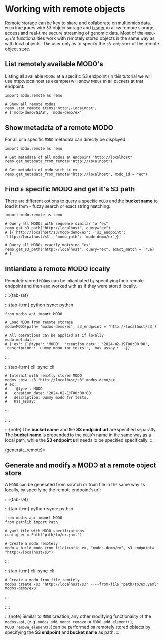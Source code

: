 # Working with remote objects

Remote storage can be key to share and collaborate on multiomics data. `MODO` integrates with S3 object storage and <a href="https://academic.oup.com/bioinformatics/article/35/1/119/5040320" target="_blank">htsget</a> to allow remote storage, access and real-time secure streaming of genomic data.
Most of the `MODO-api`'s functionalities work with remotely stored objects in the same way as with local objects. The user only as to specify the `s3_endpoint` of the remote object store.

## List remotely available MODO's
Listing all available `MODOs` at a specific S3 endpoint (in this tutorial we will use http://localhost as example) will show `MODOs` in all buckets at that endpoint:


```{code-block} python
import modo.remote as remo

# Show all remote modos
remo.list_remote_items("http://localhost")
# ['modo-demo/GIAB', 'modo-demo/ex']
```

## Show metadata of a remote MODO
For all or a specific `MODO` metadata can directly be displayed:

```{code-block} python
import modo.remote as remo

# Get metadata of all modos at endpoint "http://localhost"
remo.get_metadata_from_remote("http://localhost")

# Get metadata of modo with id ex
remo.get_metadata_from_remote("http://localhost", modo_id = "ex")
```

## Find a specific MODO and get it's S3 path
There are different options to query a specific `MODO` and the __bucket name__ to load it from - fuzzy search or exact string matching:

```{code-block} python
import modo.remote as remo

# Query all MODOs with sequence similar to "ex"
remo.get_s3_path("http://localhost", query="ex")
# [{'http://localhost/s3/modo-demo/ex': {'s3_endpoint': 'http://localhost/s3', 'modo_path': 'modo-demo/ex'}}]

# Query all MODOs exactly matching "ex"
remo.get_s3_path("http://localhost", query="ex", exact_match = True)
# []
```

## Intiantiate a remote MODO locally

Remotely stored `MODOs` can be intiantiated by specifiying their remote endpoint and then and worked with as if they were stored locally.

::::{tab-set}

:::{tab-item} python
:sync: python
```{code-block} python
from modos.api import MODO

# Load MODO from remote storage
modo=MODO(path= 'modos-demo/ex', s3_endpoint = 'http://localhost/s3')

# All operations can be applied as if locally
modo.metadata
# {'ex': {'@type': 'MODO', 'creation_date': '2024-02-19T00:00:00', 'description': 'Dummy modo for tests.', 'has_assay': ..}}
```
:::

:::{tab-item} cli
:sync: cli
```{code-block} console
# Interact with remotly stored MODO
modos show -s3 "http://localhost/s3" modos-demo/ex
# ex:
#   '@type': MODO
#   creation_date: '2024-02-19T00:00:00'
#   description: Dummy modo for tests.
#   has_assay:
```
:::

::::

:::{note}
The __bucket name__ and the __S3 endpoint url__ are specified separatly. The __bucket name__ is prepended to the `MODO`'s name in the same way as a local path, while the __S3 endpoint url__ needs to be specified specifically.
:::

(generate_remote)=
## Generate and modify a MODO at a remote object store

A `MODO` can be generated from scratch or from file in the same way as locally, by specifying the remote endpoint's url:

::::{tab-set}

:::{tab-item} python
:sync: python
```{code-block} python
from modos.api import MODO
from pathlib import Path

# yaml file with MODO specifications
config_ex = Path("path/to/ex.yaml")

# Create a modo remotely
modo = build_modo_from_file(config_ex, "modos-demo/ex", s3_endpoint= "http://localhost/s3")
```
:::

:::{tab-item} cli
:sync: cli
```{code-block} console
# Create a modo from file remotely
modos create -s3 "http://localhost/s3" ----from-file "path/to/ex.yaml" modos-demo/ex3
```
:::

::::

:::{note}
Similar to `MODO` creation, any other modifying functionality of the `modos-api`, (e.g.  `modos add`, `modos remove` or `MODO.add_element()`, `MODO.remove_element()`)can be performed on remotely stored objects by specifying the __S3 endpoint__ and __bucket name__ as path.
:::

